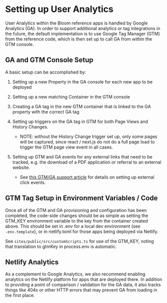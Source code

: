 # Setting up User Analytics

User Analytics within the Bloom reference apps is handled by Google Analytics (GA). In order to support additional analytics or tag integrations in the future, the default implementation is to use Google Tag Manager (GTM) from the reference code, which is then set up to call GA from within the GTM console.

## GA and GTM Console Setup

A basic setup can be accomplished by:

1. Setting up a new Property in the GA console for each new app to be deployed

2. Setting up a new matching Container in the GTM console

3. Creating a GA tag in the new GTM container that is linked to the GA property with the correct GA tag

4. Setting up triggers on the GA tag in GTM for both Page Views and History Changes.

   - NOTE: without the History Change trigger set up, only some pages will be captured, since react / next.js do not do a full page load to trigger the GTM page view event in all cases.

5. Setting up GTM and GA events for any external links that need to be tracked, e.g. the download of a PDF application or referral to an external website.
   - See [this GTM/GA support article](https://support.google.com/tagmanager/answer/6106716) for details on setting up external click events.

## GTM Tag Setup in Environment Variables / Code

Once all of the GTM and GA provisioning and configuration has been completed, the code-side changes should be as simple as setting the GTM_KEY environment variable to the key from the container created above. This should be set in .env for a local dev environment (see `.env.template`), or in netlify.toml for those apps being deployed via Netlify.

See `sites/public/src/customScripts.ts` for use of the GTM_KEY, noting that translation to gtmKey in process.env is automatic.

## Netlify Analytics

As a complement to Google Analytics, we also recommend enabling analytics on the Netlify platform for apps that are deployed there. In addition to providing a point of comparison / validation for the GA data, it also tracks things like 404s or other HTTP errors that may prevent GA from loading in the first place.
